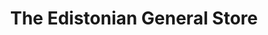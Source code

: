 ---
title: "The Edistonian General Store"
url: /edisto-island/the-edistonian-general-store/
shop: Kramladen
---